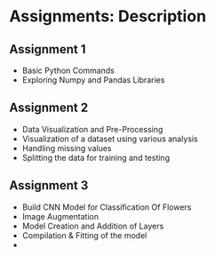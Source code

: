 # Assignments: Description

## Assignment 1

* Basic Python Commands
* Exploring Numpy and Pandas Libraries

## Assignment 2

* Data Visualization and Pre-Processing
* Visualization of a dataset using various analysis
* Handling missing values
* Splitting the data for training and testing

## Assignment 3

*  Build CNN Model for Classification Of Flowers
*  Image Augmentation
*  Model Creation and Addition of Layers
*  Compilation & Fitting of the model
*  


